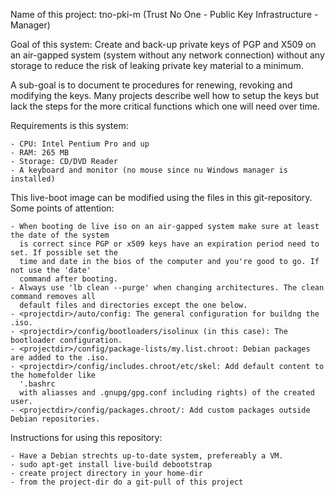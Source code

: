 Name of this project: tno-pki-m (Trust No One - Public Key Infrastructure - Manager)

Goal of this system: Create and back-up private keys of PGP and X509 on an air-gapped system (system 
without any network connection) without any storage to reduce the risk of leaking private key material
to a minimum.

A sub-goal is to document te procedures for renewing, revoking and modifying the keys. Many projects
describe well how to setup the keys but lack the steps for the more critical functions which one
will need over time.

Requirements is this system:

	- CPU: Intel Pentium Pro and up
	- RAM: 265 MB
	- Storage: CD/DVD Reader
	- A keyboard and monitor (no mouse since nu Windows manager is installed)

This live-boot image can be modified using the files in this git-repository. Some points of attention:

	- When booting de live iso on an air-gapped system make sure at least the date of the system
	  is correct since PGP or x509 keys have an expiration period need to set. If possible set the
	  time and date in the bios of the computer and you're good to go. If not use the 'date'
	  command after booting.
	- Always use 'lb clean --purge' when changing architectures. The clean command removes all 
	  default files and directories except the one below.
	- <projectdir>/auto/config: The general configuration for buildng the .iso.
	- <projectdir>/config/bootloaders/isolinux (in this case): The bootloader configuration.
	- <projectdir>/config/package-lists/my.list.chroot: Debian packages are added to the .iso.
	- <projectdir>/config/includes.chroot/etc/skel: Add default content to the homefolder like 
	  '.bashrc 
	  with aliasses and .gnupg/gpg.conf including rights) of the created user.
	- <projectdir>/config/packages.chroot/: Add custom packages outside Debian repositories.

Instructions for using this repository:

	- Have a Debian strechts up-to-date system, prefereably a VM.
	- sudo apt-get install live-build debootstrap
	- create project directory in your home-dir
	- from the project-dir do a git-pull of this project

